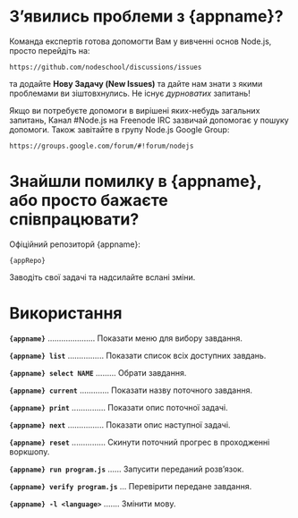 # З’явились проблеми з {appname}?

Команда експертів готова допомогти Вам у вивченні основ Node.js, просто перейдіть на:

    https://github.com/nodeschool/discussions/issues

та додайте __Нову Задачу (New Issues)__ та дайте нам знати з якими проблемами ви зіштовхнулись. Не існує _дурноватих_ запитань!

Якщо ви потребуєте допомоги в вирішені яких-небудь загальних запитань, Канал #Node.js на Freenode IRC зазвичай допомогає у пошуку допомоги. Також завітайте в групу Node.js Google Group:

    https://groups.google.com/forum/#!forum/nodejs

# Знайшли помилку в {appname}, або просто бажаєте співпрацювати?

Офіційний репозиторй {appname}:

    {appRepo}

Заводіть свої задачі та надсилайте вслані зміни.

# Використання

__`{appname}`__ ..................... Показати меню для вибору завдання.

__`{appname} list`__ ................ Показати список всіх доступних завдань.

__`{appname} select NAME`__ ......... Обрати завдання.

__`{appname} current`__ ............. Показати назву поточного завдання.

__`{appname} print`__ ............... Показати опис поточної задачі.

__`{appname} next`__ ................ Показати опис наступної задачі.

__`{appname} reset`__ ............... Скинути поточний прогрес в проходженні воркшопу.

__`{appname} run program.js`__ ...... Запусити переданий розв’язок.

__`{appname} verify program.js`__ ... Перевірити передане завдання.

__`{appname} -l <language>`__ ....... Змінити мову.
